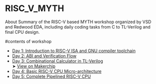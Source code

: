# RISC_V_MYTH
About Summary of the RISC-V based MYTH workshop organized by VSD and Redwood EDA, including daily coding tasks from C to TL-Verilog and final CPU design.

#contents of workshop

- [Day 1: Introduction to RISC-V ISA and GNU compiler toolchain](https://github.com/kranthiuppada/RISC_V_MYTH/tree/main/Day_1)
- [Day 2: ABI and Verification Flow](https://github.com/kranthiuppada/RISC_V_MYTH/tree/main/DAY_2)
- [Day 3: Combinational Calculator in TL-Verilog](https://github.com/kranthiuppada/RISC_V_MYTH/tree/main/DAY_3)  
  ➤ [View on Makerchip](https://makerchip.com/project/your-day3-link)
- [Day 4: Basic RISC-V CPU Micro-architecture](https://github.com/kranthiuppada/RISC_V_MYTH/tree/main/DAY_4)
- [Day 5: Complete Pipelined RISC-V CPU](https://github.com/kranthiuppada/RISC_V_MYTH/tree/main/DAY_5)
